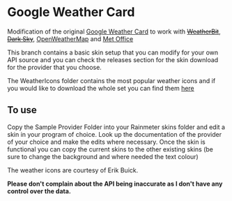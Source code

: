 # Google Weather Card

Modification of the original <a href="https://www.deviantart.com/starlender/art/Weather-Card-Rainmeter-Skin-GoogleAssistantStyle-789320003" target="_blank">Google Weather Card</a> to work with ~~<a href="https://weatherbit.io/" target="_blank">WeatherBit</a>~~, ~~<a href="https://darksky.net/" target="_blank">Dark Sky</a>~~, <a href="https://openweathermap.org/" target="_blank">OpenWeatherMap</a> and <a href="https://metoffice.apiconnect.ibmcloud.com/metoffice/production/" target="_blank">Met Office</a>

This branch contains a basic skin setup that you can modify for your own API source and you can check the releases section for the skin download for the provider that you choose.

The WeatherIcons folder contains the most popular weather icons and if you would like to download the whole set you can find them <a href="https://drive.google.com/file/d/1gTLy6Rb-JADRS9ynwk3z9WsYawEGUjA1/view" target="_blank">here</a>

## To use
Copy the Sample Provider Folder into your Rainmeter skins folder and edit a skin in your program of choice. Look up the documentation of the provider of your choice and make the edits where necessary. Once the skin is functional you can copy the current skins to the other existing skins (be sure to change the background and where needed the text colour)

The weather icons are courtesy of Erik Buick.

**Please don't complain about the API being inaccurate as I don't have any control over the data.**
